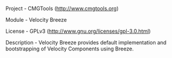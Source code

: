 Project 	- CMGTools (http://www.cmgtools.org)

Module  	- Velocity Breeze

License 	- GPLv3 (http://www.gnu.org/licenses/gpl-3.0.html)

Description - Velocity Breeze provides default implementation and bootstrapping of Velocity Components using Breeze.
